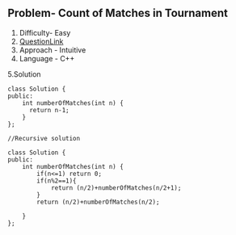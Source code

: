 ## Problem- Count of Matches in Tournament
1. Difficulty- Easy 
2. [QuestionLink](https://leetcode.com/problems/count-of-matches-in-tournament/description/)
3. Approach -  Intuitive
4. Language - C++


5.Solution
 
 
    class Solution {
    public:
        int numberOfMatches(int n) {
          return n-1;
        }
    };

    //Recursive solution

    class Solution {
    public:
        int numberOfMatches(int n) {
            if(n<=1) return 0;
            if(n%2==1){
                return (n/2)+numberOfMatches(n/2+1);
            }
            return (n/2)+numberOfMatches(n/2);
            
        }
    };
